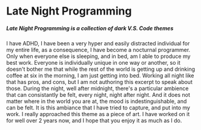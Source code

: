 
# Late Night Programming

##### Late Night Programming is a collection of dark V.S. Code themes

I have ADHD, I have been a very hyper and easily distracted individual for my entire life, as a consequence, I have become a nocturnal programmer. Only when everyone else is sleeping, and in bed, am I able to produce my best work. Everyone is individually unique in one way or another, so it doesn't bother me that while the rest of the world is getting up and drinking coffee at six in the morning, I am just getting into bed. Working all night like that has pros, and cons, but I am not authoring this excerpt to speak about those. During the night, well after midnight, there's a particular ambience that can consistantly be felt, every night, night after night. And it does not matter where in the world you are at, the mood is indestinguishable, and can be felt.
It is this ambiance that I have tried to capture, and put into my work. I really approached this theme as a piece of art. I have worked on it for well over 2 years now, and I hope that you enjoy it as much as I do.
